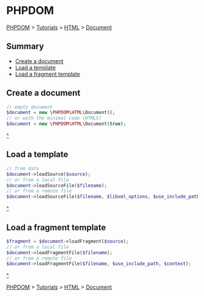# PHPDOM
[PHPDOM](../../../readme.md#summary) >
[Tutorials](../../readme.md#summary) >
[HTML](../readme.md#summary) >
[Document](./readme.md#summary)

## <a name="summary">Summary</a>
* [Create a document](#Create-a-document)
* [Load a template](#Load-a-template)
* [Load a fragment template](#Load-a-fragment-template)

## <a name="Create-a-document">Create a document</a>
````PHP
// empty document
$document = new \PHPDOM\HTML\Document();
// or with the minimal code (HTML5)
$document = new \PHPDOM\HTML\Document(true);
````
[^](#summary)

## <a name="Load-a-template">Load a template</a>
````PHP
// from data
$document->loadSource($source);
// or from a local file
$document->loadSourceFile($filename);
// or from a remote file
$document->loadSourceFile($filename, $libxml_options, $use_include_path, $context);
````
[^](#summary)

## <a name="Load-a-fragment-template">Load a fragment template</a>
````PHP
$fragment = $document->loadFragment($source);
// or from a local file
$document->loadFragmentFile($filename);
// or from a remote file
$document->loadFragmentFile($filename, $use_include_path, $context);
````
[^](#summary)

[PHPDOM](../../../readme.md#summary) >
[Tutorials](../../readme.md#summary) >
[HTML](../readme.md#summary) >
[Document](./readme.md#summary)